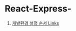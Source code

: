# React-Express-

  1. <a href="http://slides.com/minjunkim-1/deck#/13/1" target="_blank">개발환경 설정 순서 Links</a>
